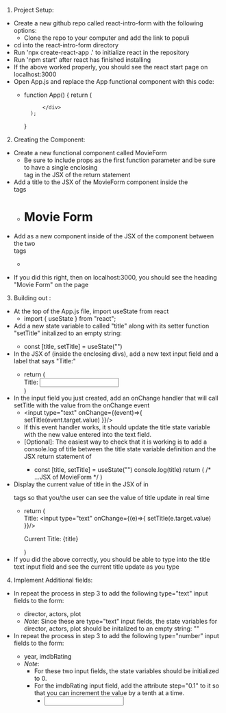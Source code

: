 1) Project Setup:
- Create a new github repo called react-intro-form with the following options:
	- Clone the repo to your computer and add the link to populi
- cd into the react-intro-form directory
- Run 'npx create-react-app .' to initialize react in the repository
- Run 'npm start' after react has finished installing
- If the above worked properly, you should see the react start page on localhost:3000
- Open App.js and replace the App functional component with this code:
	- function App() {
			return (
				<div className="App App-header">
					
				</div>
			);
		}

2) Creating the <MovieForm/> Component:
- Create a new functional component called MovieForm
	- Be sure to include props as the first function parameter and be sure to have a single enclosing <div> tag in the JSX of the return statement
- Add a title to the JSX of the MovieForm component inside the <div></div> tags
	- <h1>Movie Form</h1>
- Add <MovieForm/> as a new component inside of the JSX of the <App /> component between the two <div> tags
	- <div className="App App-header">
      <MovieForm />
    </div>
- If you did this right, then on localhost:3000, you should see the heading "Movie Form" on the page

3) Building out <MovieForm/>:
- At the top of the App.js file, import useState from react
	- import { useState } from "react";
- Add a new state variable to <MovieForm/> called "title" along with its setter function "setTitle" initalized to an empty string:
	- const [title, setTitle] = useState("")
- In the JSX of <MovieForm/> (inside the enclosing divs), add a new text input field and a label that says "Title:"
	- return (
			<div>
				<label>Title:</label>
				<input type="text" />
			</div>
		)
- In the input field you just created, add an onChange handler that will call setTitle with the value from the onChange event
	- <input type="text" onChange={(event)=>{
			setTitle(event.target.value)
		}}/>
	- If this event handler works, it should update the title state variable with the new value entered into the text field. 
	- [Optional]: The easiest way to check that it is working is to add a console.log of title between the title state variable definition and the JSX return statement of <MovieForm/>
		- const [title, setTitle] = useState("")
			console.log(title)
			return (
				/* ...JSX of MovieForm */
			)
- Display the current value of title in the JSX of <MovieForm/> in <p> tags so that you/the user can see the value of title update in real time
	- return (
			<div>
				<label>Title:</label>
				<input type="text" onChange={(e)=>{
					setTitle(e.target.value)
				}}/>
				<p>Current Title: {title}</p>
			</div>
		)
- If you did the above correctly, you should be able to type into the title text input field and see the current title update as you type

4) Implement Additional <MovieForm/> fields:
- In <MovieForm/> repeat the process in step 3 to add the following type="text" input fields to the form:
	- director, actors, plot 
	- _Note_: Since these are type="text" input fields, the state variables for director, actors, plot should be initalized to an empty string: ""
- In <MovieForm/> repeat the process in step 3 to add the following type="number" input fields to the form:
	- year, imdbRating
	- _Note_: 
		- For these two input fields, the state variables should be initialized to 0. 
		- For the imdbRating input field, add the attribute step="0.1" to it so that you can increment the value by a tenth at a time.
			- <input type="number" step="0.1" />